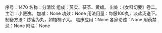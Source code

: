 序号：1470
名称：分清饮
组成：芡实、茯苓、黄蜡。
出处：《女科切要》卷二。
主治：小便浊。
加减：None
功效：None
用法用量：每服100丸，淡盐汤送下。
制备方法：炼蜜为丸，如梧桐子大。
临床应用：None
各家论述：None
用药禁忌：None
附注：None
